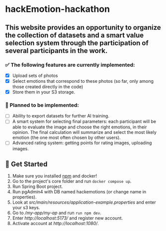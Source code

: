 # hackEmotion-hackathon
## This website provides an opportunity to organize the collection of datasets and a smart value selection system through the participation of several participants in the work.
 
### ✅ The following features are currently implemented: 
- [x] Upload sets of photos
- [x] Select emotions that correspond to these photos (so far, only among those created directly in the code) 
- [x] Store them in your S3 storage.

### 📝 Planned to be implemented:
- [ ] Ability to export datasets for further AI training.
- [ ] A smart system for selecting final parameters: each participant will be able to evaluate the image and choose the right emotions, in their opinion. The final calculation will summarize and select the most likely emotion (the one most often chosen by other users).
- [ ] Advanced rating system: getting points for rating images, uploading images.

## 🚀 Get Started
1. Make sure you installed [npm](https://www.npmjs.com/) and docker!
2. Go to the project's core folder and run ``` docker compose up ```.
3. Run Spring Boot project.
4. Run pgAdmin4 with DB named hackemotions (or change name in properties).
5. Look at *src/main/resources/application-example.properties* and enter your s3 keys.
6. Go to */my-app/my-ap* and run ``` run npm dev ```.
7. Enter *http://localhost:5173/* and register new account.
8. Activate account at *http://localhost:1080/*.

   
